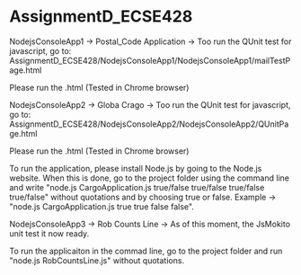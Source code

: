 # AssignmentD_ECSE428

NodejsConsoleApp1 -> Postal_Code Application
-> Too run the QUnit test for javascript, go to:
AssignmentD_ECSE428/NodejsConsoleApp1/NodejsConsoleApp1/mailTestPage.html

Please run the .html (Tested in Chrome browser)

NodejsConsoleApp2 -> Globa Crago
-> Too run the QUnit test for javascript, go to:
AssignmentD_ECSE428/NodejsConsoleApp2/NodejsConsoleApp2/QUnitPage.html

Please run the .html (Tested in Chrome browser)

To run the application, please install Node.js by going to the Node.js website.
When this is done, go to the project folder using the command line and write
"node.js CargoApplication.js true/false true/false true/false true/false" without quotations and by choosing true or false.
Example -> "node.js CargoApplication.js true true false false".

NodejsConsoleApp3 -> Rob Counts Line
-> As of this moment, the JsMokito unit test it now ready.

To run the applicaiton in the commad line, go to the project folder and run "node.js RobCountsLine.js" without quotations.


